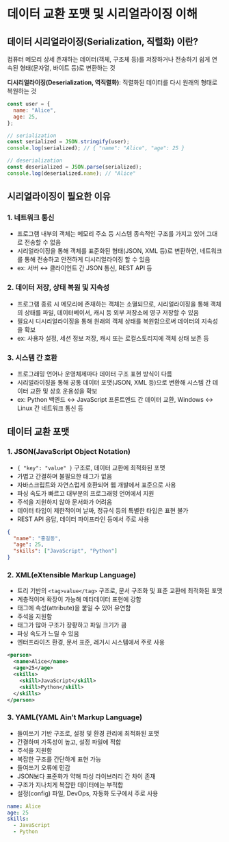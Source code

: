 # 데이터 교환 포맷 및 시리얼라이징 이해

## 데이터 시리얼라이징(Serialization, 직렬화) 이란?

컴퓨터 메모리 상세 존재하는 데이터(객체, 구조체 등)를 저장하거나 전송하기 쉽게 연속된 형태(문자열, 바이트 등)로 변환하는 것

**디시리얼라이징(Deserialization, 역직렬화)**: 직렬화된 데이터를 다시 원래의 형태로 복원하는 것

```jsx
const user = {
  name: "Alice",
  age: 25,
};

// serialization
const serialized = JSON.stringify(user);
console.log(serialized); // { "name": "Alice", "age": 25 }

// deserialization
const deserialized = JSON.parse(serialized);
console.log(deserialized.name); // "Alice"
```

## **시리얼라이징이 필요한 이유**

### 1. 네트워크 통신

- 프로그램 내부의 객체는 메모리 주소 등 시스템 종속적인 구조를 가지고 있어 그대로 전송할 수 없음
- 시리얼라이징을 통해 객체를 표준화된 형태(JSON, XML 등)로 변환하면, 네트워크를 통해 전송하고 안전하게 디시리얼라이징 할 수 있음
- ex: 서버 ↔ 클라이언트 간 JSON 통신, REST API 등

### 2. 데이터 저장, 상태 복원 및 지속성

- 프로그램 종료 시 메모리에 존재하는 객체는 소멸되므로, 시리얼라이징을 통해 객체의 상태를 파일, 데이터베이서, 캐시 등 외부 저장소에 영구 저장할 수 있음
- 필요시 디시리얼라이징을 통해 원래의 객체 상태를 복원함으로써 데이터의 지속성을 확보
- ex: 사용자 설정, 세션 정보 저장, 캐시 또는 로컬스토리지에 객체 상태 보존 등

### 3. 시스템 간 호환

- 프로그래밍 언어나 운영체제마다 데이터 구조 표현 방식이 다름
- 시리얼라이징을 통해 공통 데이터 포맷(JSON, XML 등)으로 변환해 시스템 간 데이터 교환 및 상호 운용성을 확보
- ex: Python 백엔드 ↔ JavaScript 프론트엔드 간 데이터 교환, Windows ↔ Linux 간 네트워크 통신 등

## **데이터 교환 포맷**

### 1. JSON(JavaScript Object Notation)

- `{ "key": "value" }` 구조로, 데이터 교환에 최적화된 포맷
- 가볍고 간결하며 불필요한 태그가 없음
- 자바스크립트와 자연스럽게 호환되어 웹 개발에서 표준으로 사용
- 파싱 속도가 빠르고 대부분의 프로그래밍 언어에서 지원
- 주석을 지원하지 않아 문서화가 어려움
- 데이터 타입이 제한적이며 날짜, 정규식 등의 특별한 타입은 표현 불가
- REST API 응답, 데이터 파이프라인 등에서 주로 사용

```json
{
  "name": "홍길동",
  "age": 25,
  "skills": ["JavaScript", "Python"]
}
```

### 2. XML(eXtensible Markup Language)

- 트리 기반의 `<tag>value</tag>` 구조로, 문서 구조화 및 표준 교환에 최적화된 포맷
- 계층적이며 확장이 가능해 메타데이터 표현에 강함
- 태그에 속성(attribute)을 붙일 수 있어 유연함
- 주석을 지원함
- 태그가 많아 구조가 장황하고 파일 크기가 큼
- 파싱 속도가 느릴 수 있음
- 엔터프라이즈 환경, 문서 표준, 레거시 시스템에서 주로 사용

```xml
<person>
  <name>Alice</name>
  <age>25</age>
  <skills>
    <skill>JavaScript</skill>
    <skill>Python</skill>
  </skills>
</person>
```

### 3. YAML(YAML Ain’t Markup Language)

- 들여쓰기 기반 구조로, 설정 및 환경 관리에 최적화된 포맷
- 간결하며 가독성이 높고, 설정 파일에 적합
- 주석을 지원함
- 복잡한 구조를 간단하게 표현 가능
- 들여쓰기 오류에 민감
- JSON보다 표준화가 약해 파싱 라이브러리 간 차이 존재
- 구조가 지나치게 복잡한 데이터에는 부적합
- 설정(config) 파일, DevOps, 자동화 도구에서 주로 사용

```yaml
name: Alice
age: 25
skills:
  - JavaScript
  - Python
```
